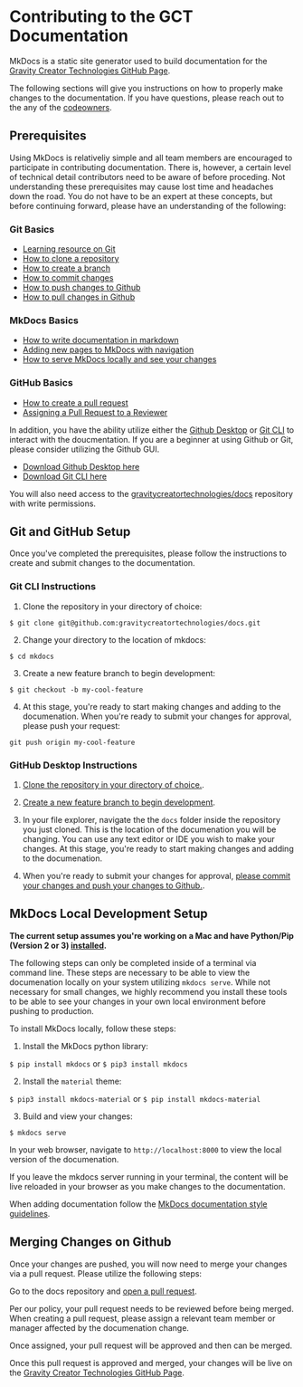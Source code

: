 # Contributing to the GCT Documentation

MkDocs is a static site generator used to build documentation for the [Gravity Creator Technologies GitHub Page](https://github.com/gravitycreatortechnologies/docs).

The following sections will give you instructions on how to properly make changes to the documentation. If you have questions, please reach out to the any of the [codeowners](https://github.com/gravitycreatortechnologies/docs/.github/CODEOWNERS).

## Prerequisites

Using MkDocs is relativeliy simple and all team members are encouraged to participate in contributing documentation. There is, however, a certain level of technical detail contributors need to be aware of before proceding. Not understanding these prerequisites may cause lost time and headaches down the road. You do not have to be an expert at these concepts, but before continuing forward, please have an understanding of the following:

### Git Basics

- [Learning resource on Git](https://try.github.io/)
- [How to clone a repository](https://help.github.com/articles/cloning-a-repository/)
- [How to create a branch](https://git-scm.com/book/en/v2/Git-Branching-Basic-Branching-and-Merging)
- [How to commit changes](https://git-scm.com/book/en/v2/Git-Basics-Recording-Changes-to-the-Repository)
- [How to push changes to Github](https://help.github.com/articles/adding-an-existing-project-to-github-using-the-command-line/)
- [How to pull changes in Github](https://git-scm.com/docs/git-pull)

### MkDocs Basics

- [How to write documentation in markdown](https://guides.github.com/features/mastering-markdown/)
- [Adding new pages to MkDocs with navigation](https://www.mkdocs.org/#adding-pages)
- [How to serve MkDocs locally and see your changes](https://www.mkdocs.org/#getting-started)

### GitHub Basics

- [How to create a pull request](https://help.github.com/articles/creating-a-pull-request/)
- [Assigning a Pull Request to a Reviewer](https://help.github.com/articles/assigning-issues-and-pull-requests-to-other-github-users/)

In addition, you have the ability utilize either the [Github Desktop](https://desktop.github.com/) or [Git CLI](https://git-scm.com/book/en/v2/Getting-Started-The-Command-Line) to interact with the doucmentation. If you are a beginner at using Github or Git, please consider utilizing the Github GUI.

- [Download Github Desktop here](https://desktop.github.com/)
- [Download Git CLI here](https://git-scm.com/downloads)

You will also need access to the [gravitycreatortechnologies/docs](https://github.com/gravitycreatortechnologies/docs) repository with write permissions.

## Git and GitHub Setup

Once you've completed the prerequisites, please follow the instructions to create and submit changes to the documentation.

### Git CLI Instructions

1. Clone the repository in your directory of choice:

`$ git clone git@github.com:gravitycreatortechnologies/docs.git`

2. Change your directory to the location of mkdocs:

`$ cd mkdocs`

3. Create a new feature branch to begin development:

`$ git checkout -b my-cool-feature`

4. At this stage, you're ready to start making changes and adding to the documenation. When you're ready to submit your changes for approval, please push your request:

`git push origin my-cool-feature`

### GitHub Desktop Instructions

1.  [Clone the repository in your directory of choice.](https://help.github.com/desktop/guides/contributing-to-projects/cloning-a-repository-from-github-to-github-desktop/).

2.  [Create a new feature branch to begin development](https://help.github.com/desktop/guides/contributing-to-projects/creating-a-branch-for-your-work/).

3.  In your file explorer, navigate the the `docs` folder inside the repository you just cloned. This is the location of the documenation you will be changing. You can use any text editor or IDE you wish to make your changes. At this stage, you're ready to start making changes and adding to the documenation.

4.  When you're ready to submit your changes for approval, [please commit your changes and push your changes to Github.](https://help.github.com/desktop/guides/contributing-to-projects/committing-and-reviewing-changes-to-your-project/).

## MkDocs Local Development Setup

**The current setup assumes you're working on a Mac and have Python/Pip (Version 2 or 3) [installed](https://www.python.org/downloads/).**

The following steps can only be completed inside of a terminal via command line. These steps are necessary to be able to view the documenation locally on your system utilizing `mkdocs serve`. While not necessary for small changes, we highly recommend you install these tools to be able to see your changes in your own local environment before pushing to production.

To install MkDocs locally, follow these steps:

1. Install the MkDocs python library:

`$ pip install mkdocs` or `$ pip3 install mkdocs`

2. Install the `material` theme:

`$ pip3 install mkdocs-material` or `$ pip install mkdocs-material`

3. Build and view your changes:

`$ mkdocs serve`

In your web browser, navigate to `http://localhost:8000` to view the local version of the documenation.

If you leave the mkdocs server running in your terminal, the content will be live reloaded in your browser as you make changes to the documentation.

When adding documentation follow the [MkDocs documentation style guidelines](https://www.mkdocs.org/user-guide/styling-your-docs/).

## Merging Changes on Github

Once your changes are pushed, you will now need to merge your changes via a pull request. Please utilize the following steps:

Go to the docs repository and [open a pull request](https://docs.github.com/en/pull-requests/collaborating-with-pull-requests/proposing-changes-to-your-work-with-pull-requests/creating-a-pull-request).

Per our policy, your pull request needs to be reviewed before being merged. When creating a pull request, please assign a relevant team member or manager affected by the documenation change.

Once assigned, your pull request will be approved and then can be merged.

Once this pull request is approved and merged, your changes will be live on the [Gravity Creator Technologies GitHub Page](https://pages.github.com/gravitycreatortechnologies/docs).
